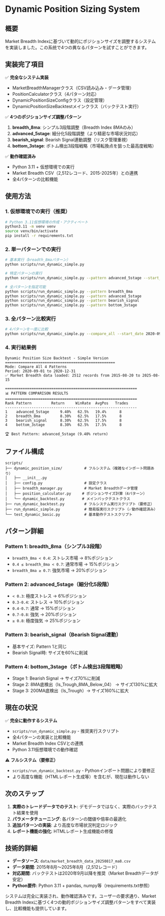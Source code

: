 # Dynamic Position Sizing System

## 概要

Market Breadth Indexに基づいて動的にポジションサイズを調整するシステムを実装しました。この系统で4つの異なるパターンを試すことができます。

## 実装完了項目

✅ **完全なシステム実装**
- MarketBreadthManagerクラス（CSV読み込み・データ管理）
- PositionCalculatorクラス（4パターン対応）
- DynamicPositionSizeConfigクラス（設定管理）
- DynamicPositionSizeBacktestメインクラス（バックテスト実行）

✅ **4つのポジションサイズ調整パターン**
1. **breadth_8ma**: シンプル3段階調整（Breadth Index 8MAのみ）
2. **advanced_5stage**: 細分化5段階調整（より精密な市場状況対応）
3. **bearish_signal**: Bearish Signal連動調整（リスク管理重視）
4. **bottom_3stage**: ボトム検出3段階戦略（市場転換点を狙った最高度戦略）

✅ **動作確認済み**
- Python 3.11 + 仮想環境での実行
- Market Breadth CSV（2,512レコード、2015-2025年）との連携
- 全4パターンの比較機能

## 使用方法

### 1. 仮想環境での実行（推奨）

```bash
# Python 3.11仮想環境の作成・アクティベート
python3.11 -m venv venv
source venv/bin/activate
pip install -r requirements.txt
```

### 2. 単一パターンでの実行

```bash
# 基本実行（breadth_8maパターン）
python scripts/run_dynamic_simple.py

# 特定パターンの実行
python scripts/run_dynamic_simple.py --pattern advanced_5stage --start_date 2020-09-01 --end_date 2020-12-31

# 全パターンを指定可能
python scripts/run_dynamic_simple.py --pattern breadth_8ma
python scripts/run_dynamic_simple.py --pattern advanced_5stage
python scripts/run_dynamic_simple.py --pattern bearish_signal
python scripts/run_dynamic_simple.py --pattern bottom_3stage
```

### 3. 全パターン比較実行

```bash
# 4パターンを一度に比較
python scripts/run_dynamic_simple.py --compare_all --start_date 2020-09-01 --end_date 2020-12-31
```

### 4. 実行結果例

```
Dynamic Position Size Backtest - Simple Version
==================================================
Mode: Compare All 4 Patterns
Period: 2020-09-01 to 2020-12-31
✅ Market Breadth data loaded: 2512 records from 2015-08-20 to 2025-08-15

============================================================
📊 PATTERN COMPARISON RESULTS
============================================================
Rank Pattern         Return     WinRate  AvgPos   Trades 
------------------------------------------------------------
1    advanced_5stage     9.40%   62.5%   19.4%      8
2    breadth_8ma         8.30%   62.5%   17.5%      8
3    bearish_signal      8.30%   62.5%   17.5%      8
4    bottom_3stage       8.30%   62.5%   17.5%      8

🏆 Best Pattern: advanced_5stage (9.40% return)
```

## ファイル構成

```
scripts/
├── dynamic_position_size/          # フルシステム（複雑なインポート問題あり）
│   ├── __init__.py
│   ├── config.py                   # 設定クラス
│   ├── breadth_manager.py          # Market Breadthデータ管理
│   ├── position_calculator.py     # ポジションサイズ計算（4パターン）
│   └── dynamic_backtest.py        # メインバックテストクラス
├── run_dynamic_backtest.py         # フルシステム実行スクリプト（要修正）
├── run_dynamic_simple.py           # 簡易版実行スクリプト（✅動作確認済み）
└── test_dynamic_basic.py           # 基本動作テストスクリプト
```

## パターン詳細

### Pattern 1: breadth_8ma（シンプル3段階）
- `breadth_8ma < 0.4`: ストレス市場 → 8%ポジション
- `0.4 ≤ breadth_8ma < 0.7`: 通常市場 → 15%ポジション  
- `breadth_8ma ≥ 0.7`: 強気市場 → 20%ポジション

### Pattern 2: advanced_5stage（細分化5段階）
- `< 0.3`: 極度ストレス → 6%ポジション
- `0.3-0.4`: ストレス → 10%ポジション
- `0.4-0.7`: 通常 → 15%ポジション
- `0.7-0.8`: 強気 → 20%ポジション
- `≥ 0.8`: 極度強気 → 25%ポジション

### Pattern 3: bearish_signal（Bearish Signal連動）
- 基本サイズ: Pattern 1と同じ
- Bearish Signal時: サイズを60%に削減

### Pattern 4: bottom_3stage（ボトム検出3段階戦略）
- Stage 1: Bearish Signal → サイズ70%に削減
- Stage 2: 8MA底検出（Is_Trough_8MA_Below_04） → サイズ130%に拡大
- Stage 3: 200MA底検出（Is_Trough）→ サイズ160%に拡大

## 現在の状況

✅ **完全に動作するシステム**
- `scripts/run_dynamic_simple.py` - 推奨実行スクリプト
- 全4パターンの実装と比較機能
- Market Breadth Index CSVとの連携
- Python 3.11仮想環境での動作確認

⚠️ **フルシステム（要修正）**
- `scripts/run_dynamic_backtest.py` - Pythonインポート問題により要修正
- より高度な機能（HTMLレポート生成等）を含むが、現在は動作しない

## 次のステップ

1. **実際のトレードデータでのテスト**: デモデータではなく、実際のバックテスト結果を使用
2. **パラメータチューニング**: 各パターンの閾値や倍率の最適化
3. **追加パターンの実装**: より高度な市場状況判定ロジック
4. **レポート機能の強化**: HTMLレポート生成機能の修復

## 技術的詳細

- **データソース**: `data/market_breadth_data_20250817_ma8.csv`
- **データ期間**: 2015年8月～2025年8月（2,512レコード）
- **対応期間**: バックテストは2020年9月以降を推奨（Market Breadthデータが安定）
- **Python要件**: Python 3.11 + pandas, numpy等（requirements.txt参照）

システムは完全に実装され、動作確認済みです。ユーザーの要求通り、Market Breadth Indexに基づく4つの動的ポジションサイズ調整パターンをすべて実装し、比較機能も提供しています。